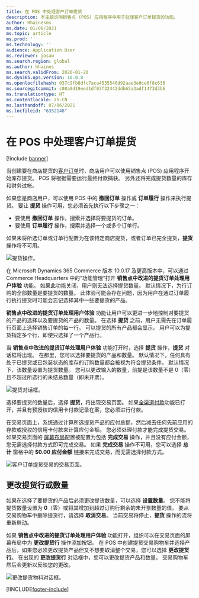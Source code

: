 ```yaml
---
title: 在 POS 中处理客户订单提货
description: 本主题说明销售点 (POS) 应用程序中用于处理客户订单提货的功能。
author: Hhainesms
ms.date: 01/06/2021
ms.topic: article
ms.prod: ''
ms.technology: ''
audience: Application User
ms.reviewer: josaw
ms.search.region: global
ms.author: hhaines
ms.search.validFrom: 2020-01-20
ms.dyn365.ops.version: 10.0.8
ms.openlocfilehash: 037c9fb8dfc7aca4535540d92aae3e0ce0f8c638
ms.sourcegitcommit: c08a9d19eed1df03f32442ddb65a2adf1473d3b6
ms.translationtype: HT
ms.contentlocale: zh-CN
ms.lasthandoff: 07/06/2021
ms.locfileid: "6352148"
---
```

# <a name="process-customer-order-pickups-in-pos"></a>在 POS 中处理客户订单提货

[!include [banner](includes/banner.md)]

当创建要在商店提货的[客户订单](customer-orders-overview.md)时，商店用户可以使用销售点 (POS) 应用程序开始库存提货。 POS 将根据需要运行最终付款捕获。 另外还将完成提货数量的库存和财务过帐。

如果您是商店用户，可以使用 POS 中的 **撤回订单** 操作或 **订单履行** 操作来执行提货。 要让 **提货** 操作可用，您必须首先执行以下步骤之一：

- 要使用 **撤回订单** 操作，搜索并选择将要提货的订单。
- 要使用 **订单履行** 操作，搜索并选择一个或多个订单行。

如果未将所选订单或订单行配置为在该特定商店提货，或者订单已完全提货，**提货** 操作将不可用。

![提货操作。](media/pickupoperation.png)

在 Microsoft Dynamics 365 Commerce 版本 10.0.17 及更高版本中，可以通过 Commerce Headquarters 中的“功能管理”打开 **销售点中改进的提货订单处理用户体验** 功能。 如果此功能关闭，用户则无法选择提货数量。 默认情况下，为行订购的全部数量是要提货的数量。 此体验可能会存在问题，因为用户在通过订单履行执行提货时可能会忘记选择其中一些要提货的产品。

**销售点中改进的提货订单处理用户体验** 功能让用户可以更进一步地控制对要提货的产品的选择以及要提货的产品的数量。 在选择 **提货** 之前，用户无需先在订单履行页面上选择销售订单的每一行。 可以提货的所有产品都会显示。 用户可以为提货指定多个行，即使只选择了一个产品行。

当 **销售点中改进的提货订单处理用户体验** 功能打开时，选择 **提货** 操作，**提货** 对话框将出现。 在那里，您可以选择要提货的产品和数量。 默认情况下，任何具有处于已提货或已包装状态的库存的订购数量都会被视为符合提货条件。 默认情况下，该数量设置为提货数量。 您可以更改输入的数量，前提是该数量不是 0（零）且不超过所选行的未结总数量（即未开票）。

![提货对话框。](media/pickupselect.png)

选择要提货的数量后，选择 **提货**，将出现交易页面。 如果[全渠道付款](omni-channel-payments.md)功能已打开，并且有预授权的信用卡付款记录在案，您必须进行付款。

在交易页面上，系统通过计算所选提货产品的应付总额，然后减去任何先前应用的存款或授权的信用卡付款来计算应付金额。 您必须处理付款才能完成提货交易。 如果交易页面的 [屏幕布局](pos-screen-layouts.md)配置被配置为包括 **完成交易** 操作，并且没有应付金额，您无需选择付款方式即可完成交易。 如果 **完成交易** 操作不可用，您可以选择 **总计** 窗格中的 **$0.00 应付金额** 链接来完成交易，而无需选择付款方式。

![客户订单提货交易的交易页面。](media/pickupcart.png)

## <a name="changing-pickup-lines-or-quantities"></a>更改提货行或数量

如果在选择了要提货的产品后必须更改提货数量，可以选择 **设置数量**。 您不能将提货数量设置为 **0**（零）或将其增加到超过订购行剩余的未开票数量的值。 要从交易购物车中删除提货行，请选择 **取消交易**。 当前交易将停止，**提货** 操作的流将重新启动。

如果 **销售点中改进的提货订单处理用户体验** 功能打开，组织可以在交易页面的屏幕布局中为 **更改提货行** 操作添加按钮。 在 POS 中创建提货交易购物车并选择产品后，如果您必须更改提货产品但又不想要取消整个交易，您可以选择 **更改提货行**。 在出现的 **更改提货行** 对话框中，您可以更改提货产品和数量。 交易购物车然后会更新以反映您的更改。

![更改提货物料对话框。](media/pickupchange.png)


[!INCLUDE[footer-include](../includes/footer-banner.md)]